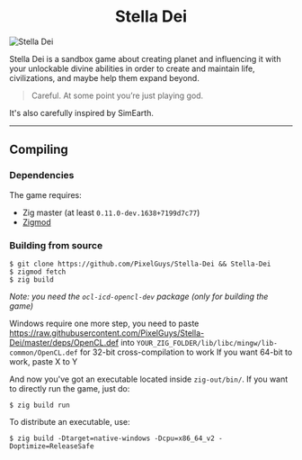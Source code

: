 <h1 align="center">Stella Dei</h1>

![Stella Dei](https://img.itch.zone/aW1nLzkxNjc2MTEucG5n/original/NH55dr.png)

Stella Dei is a sandbox game about creating planet and influencing it with your unlockable divine abilities in order to create and maintain life, civilizations, and maybe help them expand beyond.

> Careful. At some point you’re just playing god.

It's also carefully inspired by SimEarth.

---

## Compiling

### Dependencies

The game requires:
- Zig master (at least `0.11.0-dev.1638+7199d7c77`)
- [Zigmod](https://github.com/nektro/zigmod)

### Building from source

```
$ git clone https://github.com/PixelGuys/Stella-Dei && Stella-Dei
$ zigmod fetch
$ zig build
```

*Note: you need the `ocl-icd-opencl-dev` package (only for building the game)*

Windows require one more step, you need to paste https://raw.githubusercontent.com/PixelGuys/Stella-Dei/master/deps/OpenCL.def into `YOUR_ZIG_FOLDER/lib/libc/mingw/lib-common/OpenCL.def` for 32-bit cross-compilation to work
If you want 64-bit to work, paste X to Y

And now you've got an executable located inside `zig-out/bin/`. If you want to directly run the game, just do:
```
$ zig build run
```

To distribute an executable, use:
```
$ zig build -Dtarget=native-windows -Dcpu=x86_64_v2 -Doptimize=ReleaseSafe
```
